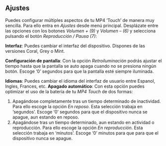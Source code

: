## Ajustes

Puedes configurar múltiples aspectos de tu MP4 ‘Touch’ de manera muy sencilla.
Para ello entra en *Ajustes* desde menú principal. Desplázate entre las opciones con los botones *Volumen + (9)* y *Volumen – (6)* y selecciona pulsando el botón *Reproducción / Pausa (7)*:

**Interfaz**: Puedes cambiar el interfaz del dispositivo. Dispones de las versiones Coral, Grey o Mint.

**Configuración de pantalla**: Con la opción *Retroiluminación* podrás ajustar el tiempo hasta que la pantalla se auto apaga cuando no se presiona ningún botón. Escoge ‘0’ segundos para que la pantalla esté siempre iluminada.

**Idiomas**: Puedes cambiar el idioma del interfaz de usuario entre Espanol, Ingles, Frances, etc.
**Apagado automático**: Con esta opción puedes optimizar el uso de la batería de tu *MP4 Touch* de dos formas: 
1. Apagándose completamente tras un tiempo determinado de inactividad. Para ello escoge la opción *En reposo*. Esta selección trabaja en ‘segundos’. Escoge ‘0’ segundos para que el dispositivo nunca se apague, aun estando en reposo.
2.  Apagándose tras un tiempo determinado, aun estando en actividad o reproducción. Para ello escoge la opción *En reproducción*. Esta selección trabaja en ‘minutos’. Escoge ‘0’ minutos para que para que el dispositivo nunca se apague.
